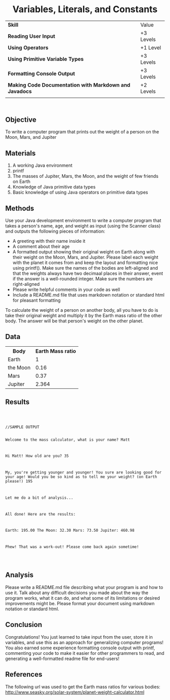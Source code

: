 <!DOCTYPE html>
<html>
<head>
</head>
<body>
	<header>
		<h1> Variables, Literals, and Constants </h1>
		<table>
			<tr>
				<td><strong>Skill</strong></td>
				<td>Value</td>
			</tr>
			<tr>
				<td><strong>Reading User Input</strong></td>
				<td>+3 Levels</td>
			</tr>
			<tr>
				<td><strong>Using Operators</strong></td>
				<td>+1 Level </td>
			</tr>
			<tr>
				<td><strong>Using Primitive Variable Types</strong></td>
				<td>+3 Levels </td>
			</tr>
			<tr>
				<td><strong>Formatting Console Output</strong></td>
				<td>+3 Levels </td>
			</tr>
			<tr>
				<td><strong>Making Code Documentation with Markdown and Javadocs</strong> </td>
				<td>+2 Levels  </td>
			</tr>
			<tr>
				<td> </td>
				<td> </td>
			</tr>
		</table>
	</header>
	<main>
		<section>
			<h2> Objective </h2>
			<p>
				To write a computer program that prints out the weight of a person on the Moon, Mars, and Jupiter
			</p>
		</section>
		<section>
			<h2> Materials </h2>
			<p>
				<ol>
					<li> A working Java environment </li>
					<li> printf</li>
					<li> The masses of Jupiter, Mars, the Moon, and the weight of few friends on Earth</li>
					<li> Knowledge of Java primitive data types </li>
					<li> Basic knowledge of using Java operators on primitive data types </li>
				</ol>
			</p>	
		</section>
		<section>
			<h2> Methods </h2>
			<p>
				Use your Java development environment to write a computer program that takes a person's name, age, and weight as input (using the Scanner class) and outputs the following pieces of information:
				<ul>
					<li> A greeting with their name inside it </li>
					<li> A comment about their age </li>
					<li> A formatted output showing their original weight on Earth along with their weight on the Moon, Mars, and Jupiter. Please label each weight with the planet it comes from and keep the layout and formatting nice using printf(). Make sure the names of the bodies are left-aligned and that the weights always have two decimaal places in their answer, event if the answer is a well-rounded integer. Make sure the numbers are right-aligned</li>
					<li> Please write helpful comments in your code as well</li>
					<li> Include a README.md file that uses markdown notation or standard html for pleasant formatting</li>
				</ul>
				To calculate the weight of a person on another body, all you have to do is take their original weight and multiply it by the Earth mass ratio of the other body. The answer will be that person's weight on the other planet.
			</p>
		</section>
		<section>
			<h2> Data </h2>
			<p>
				<table>
					<tr>
						<th> Body </th>
						<th> Earth Mass ratio </th>
					</tr>
					<tr>
						<td> Earth </td>
						<td> 1 </td>
					</tr>
					<tr>
						<td> the Moon </td>
						<td> 0.16 </td>
					</tr> 
					<tr>
						<td> Mars </td>
						<td> 0.37 </td>
					</tr>
					<tr>
						<td> Jupiter </td>
						<td> 2.364 </td>
					</tr>
				</table>
			</p>
		</section>
		<section>
			<h2> Results </h2>
			<p>
				<code>
					<pre>
//SAMPLE OUTPUT

Welcome to the mass calculator, what is your name?
Matt

Hi Matt! How old are you?
35

My, you're getting younger and younger! You sure are looking good for your age! Would you be so kind as to tell me your weight? (on Earth please!)
195

Let me do a bit of analysis...

All done! Here are the results:

Earth:        195.00
The Moon:      32.30
Mars:          73.50
Jupiter:      460.98

Phew! That was a work-out! Please come back again sometime!
					</pre>
				</code>
			</p>
		</section>
		<section>
			<h2> Analysis </h2>
			<p>
				Please write a README.md file describing what your program is and how to use it. Talk about any difficult decisions you made about the way the program works, what it can do, and what some of its limitations or desired improvements might be. Please format your document using markdown notation or standard html.
			</p>
		</section>
		<section>
			<h2> Conclusion </h2>
			<p>
				Congratulations! You just learned to take input from the user, store it in variables, and use this as an approach for generalizing computer programs! You also earned some experience formatting console output with printf, commenting your code to make it easier for other programmers to read, and generating a well-formatted readme file for end-users!
			</p>
		</section>
		<section>
			<h2> References </h2>
			<p>
				The following url was used to get the Earth mass ratios for various bodies: <a href="http://www.seasky.org/solar-system/planet-weight-calculator.html">http://www.seasky.org/solar-system/planet-weight-calculator.html</a>
			</p>
		</section>
	</main>
</body>
</html>
